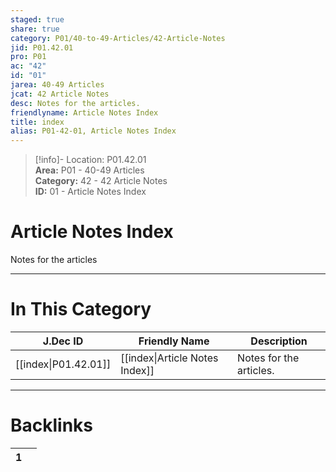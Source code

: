 ```yaml
---  
staged: true  
share: true  
category: P01/40-to-49-Articles/42-Article-Notes  
jid: P01.42.01  
pro: P01  
ac: "42"  
id: "01"  
jarea: 40-49 Articles  
jcat: 42 Article Notes  
desc: Notes for the articles.  
friendlyname: Article Notes Index  
title: index  
alias: P01-42-01, Article Notes Index  
---  
```

  
>[!info]- Location: P01.42.01  
>**Area:** P01 - 40-49 Articles  
>**Category:** 42 - 42 Article Notes  
>**ID:** 01 - Article Notes Index  
  
# Article Notes Index  
  
Notes for the articles  
   
  
  
---  
# In This Category  
  
| J.Dec ID                                                                      | Friendly Name                                                                           | Description             |  
| ----------------------------------------------------------------------------- | --------------------------------------------------------------------------------------- | ----------------------- |  
| [[index\|P01.42.01]] | [[index\|Article Notes Index]] | Notes for the articles. |  
  
  
---  
# Backlinks  
<div><table class="dataview table-view-table"><thead class="table-view-thead"><tr class="table-view-tr-header"><th class="table-view-th"><span></span><span class="dataview small-text">1</span></th><th class="table-view-th"><span></span></th></tr></thead><tbody class="table-view-tbody"></tbody></table></div>